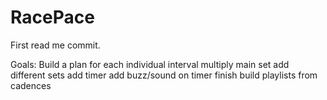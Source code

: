# RacePace

First read me commit.

Goals:
Build a plan for each individual interval
multiply main set
add different sets
add timer
add buzz/sound on timer finish
build playlists from cadences

